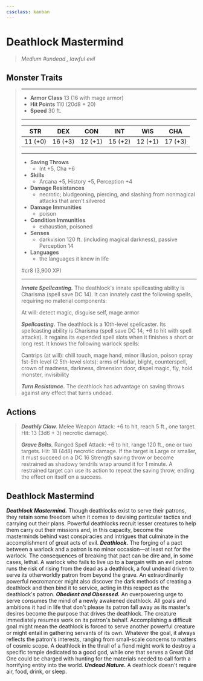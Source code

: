 ```yaml
---
cssclass: kanban
---
```


# Deathlock Mastermind
>*Medium #undead , lawful evil*
## Monster Traits
>___
>- **Armor Class** 13 (16 with mage armor)
>- **Hit Points** 110 (20d8 + 20)
>- **Speed** 30 ft.
>___
>|STR|DEX|CON|INT|WIS|CHA|
>|:---:|:---:|:---:|:---:|:---:|:---:|
>|11 (+0)|16 (+3)|12 (+1)|15 (+2)|12 (+1)|17 (+3)|
>___
>- **Saving Throws**
>	 - Int +5, Cha +6
>- **Skills**
>	 - Arcana +5, History +5, Perception +4
>- **Damage Resistances**
>	 - necrotic; bludgeoning, piercing, and slashing from nonmagical attacks that aren't silvered
>- **Damage Immunities**
>	 - poison
>- **Condition Immunities**
>	 - exhaustion, poisoned
>- **Senses**
>	 - darkvision 120 ft. (including magical darkness), passive Perception 14
>- **Languages**
>	 - the languages it knew in life
>
> #cr8 (3,900 XP)
>___
>***Innate Spellcasting.*** The deathlock's innate spellcasting ability is Charisma (spell save DC 14). It can innately cast the following spells, requiring no material components:  
>
>At will: detect magic, disguise self, mage armor  
>
>
>***Spellcasting.*** The deathlock is a 10th-level spellcaster. Its spellcasting ability is Charisma (spell save DC 14, +6 to hit with spell attacks). It regains its expended spell slots when it finishes a short or long rest. It knows the following warlock spells:  
>
>Cantrips (at will): chill touch, mage hand, minor illusion, poison spray  
>1st-5th level (2 5th-level slots): arms of Hadar, blight, counterspell, crown of madness, darkness, dimension door, dispel magic, fly, hold monster, invisibility  
>
>
>***Turn Resistance.*** The deathlock has advantage on saving throws against any effect that turns undead.  
>
## Actions
>***Deathly Claw.*** Melee Weapon Attack: +6 to hit, reach 5 ft., one target. Hit: 13 (3d6 + 3) necrotic damage).  
>
>***Grave Bolts.*** Ranged Spell Attack: +6 to hit, range 120 ft., one or two targets. Hit: 18 (4d8) necrotic damage. If the target is Large or smaller, it must succeed on a DC 16 Strength saving throw or become restrained as shadowy tendrils wrap around it for 1 minute. A restrained target can use its action to repeat the saving throw, ending the effect on itself on a success.
## Deathlock Mastermind
***Deathlock Mastermind.*** Though deathlocks exist to serve their patrons, they retain some freedom when it comes to devising particular tactics and carrying out their plans. Powerful deathlocks recruit lesser creatures to help them carry out their missions and, in this capacity, become the masterminds behind vast conspiracies and intrigues that culminate in the accomplishment of great acts of evil.
***Deathlock.*** The forging of a pact between a warlock and a patron is no minor occasion—at least not for the warlock. The consequences of breaking that pact can be dire and, in some cases, lethal. A warlock who fails to live up to a bargain with an evil patron runs the risk of rising from the dead as a deathlock, a foul undead driven to serve its otherworldly patron from beyond the grave.
An extraordinarily powerful necromancer might also discover the dark methods of creating a deathlock and then bind it to service, acting in this respect as the deathlock's patron.
***Obedient and Obsessed.*** An overpowering urge to serve consumes the mind of a newly awakened deathlock. All goals and ambitions it had in life that don't please its patron fall away as its master's desires become the purpose that drives the deathlock.
The creature immediately resumes work on its patron's behalf. Accomplishing a difficult goal might mean the deathlock is forced to serve another powerful creature or might entail in gathering servants of its own.
Whatever the goal, it always reflects the patron's interests, ranging from small-scale concerns to matters of cosmic scope. A deathlock in the thrall of a fiend might work to destroy a specific temple dedicated to a good god, while one that serves a Great Old One could be charged with hunting for the materials needed to call forth a horrifying entity into the world.
***Undead Nature.*** A deathlock doesn't require air, food, drink, or sleep.